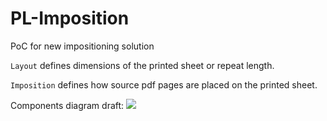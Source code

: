 # PL-Imposition
PoC for new impositioning solution

`Layout` defines dimensions of the printed sheet or repeat length.

`Imposition` defines how source pdf pages are placed on the printed sheet.

Components diagram draft:
![](https://user-images.githubusercontent.com/16411267/50174282-1e016c00-02fa-11e9-8d66-4a137f1412a4.png)
